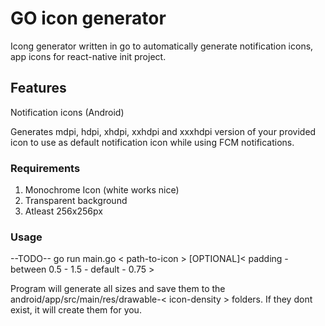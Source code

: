 # GO icon generator

Icong generator written in go to automatically generate notification icons, app icons for react-native init project.

## Features

Notification icons (Android)

Generates mdpi, hdpi, xhdpi, xxhdpi and xxxhdpi version of your provided icon to use as default notification icon while using FCM notifications.

### Requirements

1. Monochrome Icon (white works nice)
2. Transparent background
3. Atleast 256x256px

### Usage 

--TODO-- go run main.go < path-to-icon > [OPTIONAL]< padding - between 0.5 - 1.5 - default - 0.75 >

Program will generate all sizes and save them to the android/app/src/main/res/drawable-< icon-density > folders. If they dont exist, it will create them for you.
